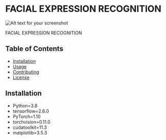 # FACIAL EXPRESSION RECOGNITION

![Alt text for your screenshot](https://recfaces.com/wp-content/uploads/2021/03/rf-emotion-recognition-rf-830x495-1.jpeg)

FACIAL EXPRESSION RECOGNITION
## Table of Contents

- [Installation](#installation)
- [Usage](#usage)
- [Contributing](#contributing)
- [License](#license)

## Installation

- Python=3.8
- tensorflow=2.6.0
- PyTorch=1.10
- torchvision=0.11.0
- cudatoolkit=11.3
- matplotlib=3.5.3
